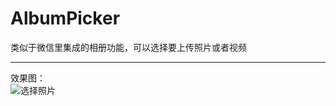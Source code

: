 AlbumPicker
===
类似于微信里集成的相册功能，可以选择要上传照片或者视频

-----
效果图：<br>
![](https://github.com/GGGhub/AlbumPicker/raw/master/AlbumPicker/AlbumPicker.gif "选择照片")
